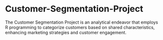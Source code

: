 # Customer-Segmentation-Project
The Customer Segmentation Project is an analytical endeavor that employs R programming to categorize customers based on shared characteristics, enhancing marketing strategies and customer engagement.
